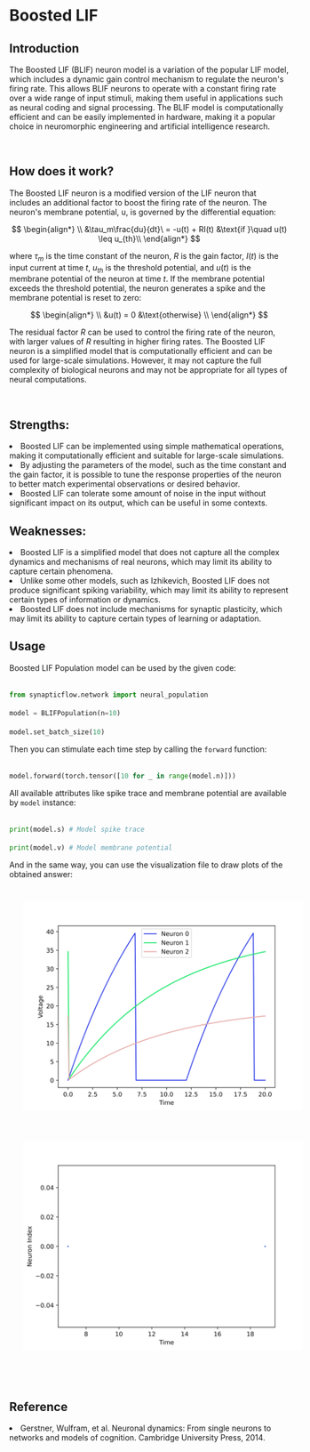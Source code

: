 <script type="text/javascript" src="https://www.maths.nottingham.ac.uk/plp/pmadw/LaTeXMathML.js"></script>
<script src='https://cdnjs.cloudflare.com/ajax/libs/mathjax/2.7.4/MathJax.js?config=default'></script>


# Boosted LIF

## Introduction
The Boosted LIF (BLIF) neuron model is a variation of the popular LIF model, which includes a dynamic gain control mechanism to regulate the neuron's firing rate. This allows BLIF neurons to operate with a constant firing rate over a wide range of input stimuli, making them useful in applications such as neural coding and signal processing. The BLIF model is computationally efficient and can be easily implemented in hardware, making it a popular choice in neuromorphic engineering and artificial intelligence research.

<br>

## How does it work?
The Boosted LIF neuron is a modified version of the LIF neuron that includes an additional factor to boost the firing rate of the neuron. The neuron's membrane potential, u, is governed by the differential equation:

$$
\begin{align*}
\\
&\tau_m\frac{du}{dt}\ = -u(t) + RI(t) &\text{if }\quad u(t) \leq u_{th}\\
\end{align*}
$$

where $\tau_m$ is the time constant of the neuron, $R$ is the gain factor, $I(t)$ is the input current at time $t$, $u_{th}$ is the threshold potential, and $u(t)$ is the membrane potential of the neuron at time $t$. If the membrane potential exceeds the threshold potential, the neuron generates a spike and the membrane potential is reset to zero:

$$
\begin{align*}
\\
&u(t) = 0 &\text{otherwise} 
\\
\end{align*}
$$

The residual factor $R$ can be used to control the firing rate of the neuron, with larger values of $R$ resulting in higher firing rates. The Boosted LIF neuron is a simplified model that is computationally efficient and can be used for large-scale simulations. However, it may not capture the full complexity of biological neurons and may not be appropriate for all types of neural computations.

<br>

## Strengths:

<li>Boosted LIF can be implemented using simple mathematical operations, making it computationally efficient and suitable for large-scale simulations.

<br>

<li>By adjusting the parameters of the model, such as the time constant and the gain factor, it is possible to tune the response properties of the neuron to better match experimental observations or desired behavior.

<br>

<li>Boosted LIF can tolerate some amount of noise in the input without significant impact on its output, which can be useful in some contexts.

<br>

## Weaknesses:

<li>Boosted LIF is a simplified model that does not capture all the complex dynamics and mechanisms of real neurons, which may limit its ability to capture certain phenomena.

<br>

<li>Unlike some other models, such as Izhikevich, Boosted LIF does not produce significant spiking variability, which may limit its ability to represent certain types of information or dynamics.

<br>

<li>Boosted LIF does not include mechanisms for synaptic plasticity, which may limit its ability to capture certain types of learning or adaptation.

<br>

## Usage

 Boosted LIF Population model can be used by the given code:

 ```python

 from synapticflow.network import neural_population

 model = BLIFPopulation(n=10)

 model.set_batch_size(10)

 ```

 Then you can stimulate each time step by calling the `forward` function:

 ```python

 model.forward(torch.tensor([10 for _ in range(model.n)]))

 ```

All available attributes like spike trace and membrane potential are available by `model` instance:

 ```python

 print(model.s) # Model spike trace

 print(model.v) # Model membrane potential

 ```

 And in the same way, you can use the visualization file to draw plots of the obtained answer:

<p align="center">
  <img src="_static/BLIF-v.svg" alt="Voltage Plot" style="width: 600px; padding: 25px;"/>
  <img src="_static/BLIF-s.svg" alt="Raster Plot" style="width: 600px; padding: 25px;"/>
</p>

<br>

## Reference

<li> Gerstner, Wulfram, et al. Neuronal dynamics: From single neurons to networks and models of cognition. Cambridge University Press, 2014.

